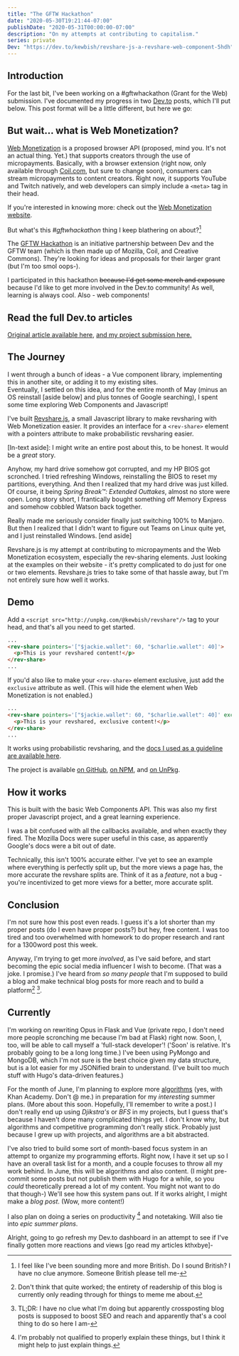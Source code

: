 ```yaml
---
title: "The GFTW Hackathon"
date: "2020-05-30T19:21:44-07:00"
publishDate: "2020-05-31T00:00:00-07:00"
description: "On my attempts at contributing to capitalism."
series: private
Dev: "https://dev.to/kewbish/revshare-js-a-revshare-web-component-5hdh"
---
```


## Introduction

For the last bit, I've been working on a #gftwhackathon (Grant for the Web) submission. I've documented my progress in two [Dev.to](https://dev.to) posts, which I'll put below. This post format will be a little different, but here we go:

## But wait... what is Web Monetization?

[Web Monetization](https://webmonetization.org) is a proposed browser API (proposed, mind you. It's not an actual thing. Yet.) that supports creators through the use of micropayments. Basically, with a browser extension (right now, only available through [Coil.com](https://coil.com), but sure to change soon), consumers can stream micropayments to content creators. Right now, it supports YouTube and Twitch natively, and web developers can simply include a `<meta>` tag in their head.

If you're interested in knowing more: check out the [Web Monetization website](https://webmonetization.org).

But what's this _#gftwhackathon_ thing I keep blathering on about?[^1]

The [GFTW Hackathon](https://dev.to/devteam/announcing-the-grant-for-the-web-hackathon-on-dev-3kd1) is an initiative partnership between Dev and the GFTW team (which is then made up of Mozilla, Coil, and Creative Commons). They're looking for ideas and proposals for their larger grant (but I'm too smol oops-).

I participated in this hackathon ~~because I'd get some merch and exposure~~ because I'd like to get more involved in the Dev.to community! As well, learning is always cool. Also - web components!

## Read the full Dev.to articles

[Original article available here](https://dev.to/kewbish/halfway-through-gftw-200i), [and my project submission here.](https://dev.to/kewbish/revshare-js-a-revshare-web-component-5hdh)

## The Journey

I went through a bunch of ideas - a Vue component library, implementing this in another site, or adding it to my existing sites.  
Eventually, I settled on this idea, and for the entire month of May (minus an OS reinstall [aside below] and plus tonnes of Google searching), I spent some time exploring Web Components and Javascript!

I've built [Revshare.js](https://github.com/kewbish/revshare), a small Javascript library to make revsharing with Web Monetization easier. It provides an interface for a `<rev-share>` element with a pointers attribute to make probabilistic revsharing easier.

[In-text aside]: I might write an entire post about this, to be honest. It would be a _great_ story.

Anyhow, my hard drive somehow got corrupted, and my HP BIOS got scronched. I tried refreshing Windows, reinstalling the BIOS to reset my partitions, everything. And then I realized that my hard drive was just killed. Of course, it being _Spring Break™: Extended Outtakes_, almost no store were open. Long story short, I frantically bought something off Memory Express and somehow cobbled Watson back together.

Really made me seriously consider finally just switching 100% to Manjaro. But then I realized that I didn't want to figure out Teams on Linux quite yet, and I just reinstalled Windows. [end aside]

Revshare.js is my attempt at contributing to micropayments and the Web Monetization ecosystem, especially the rev-sharing elements. Just looking at the examples on their website - it's pretty complicated to do just for one or two elements. Revshare.js tries to take some of that hassle away, but I'm not entirely sure how well it works.

## Demo

Add a `<script src="http://unpkg.com/@kewbish/revshare"/>` tag to your head, and that's all you need to get started.

```html
...
<rev-share pointers='["$jackie.wallet": 60, "$charlie.wallet": 40]'>
  <p>This is your revshared content!</p>
</rev-share>
...
```

If you'd also like to make your `<rev-share>` element exclusive, just add the `exclusive` attribute as well. (This will hide the element when Web Monetization is not enabled.)

```html
...
<rev-share pointers='["$jackie.wallet": 60, "$charlie.wallet": 40]' exclusive>
  <p>This is your revshared, exclusive content!</p>
</rev-share>
...
```

It works using probabilistic revsharing, and the [docs I used as a guideline are available here](https://webmonetization.org/docs/probabilistic-rev-sharing).

The project is available [on GitHub](https://github.com/kewbish/revshare), [on NPM](https://www.npmjs.com/package/@kewbish/revshare), and [on UnPkg](http://unpkg.com/@kewbish/revshare).

## How it works

This is built with the basic Web Components API. This was also my first proper Javascript project, and a great learning experience.

I was a bit confused with all the callbacks available, and when exactly they fired. The Mozilla Docs were super useful in this case, as apparently Google's docs were a bit out of date.

Technically, this isn't 100% accurate either. I've yet to see an example where everything is perfectly split up, but the more views a page has, the more accurate the revshare splits are. Think of it as a _feature_, not a bug - you're incentivized to get more views for a better, more accurate split.

## Conclusion

I'm not sure how this post even reads. I guess it's a lot shorter than my proper posts (do I even have proper posts?) but hey, free content. I was too tired and too overwhelmed with homework to do proper research and rant for a 1300word post this week.

Anyway, I'm trying to get more _involved_, as I've said before, and start becoming the epic social media influencer I wish to become. (That was a joke. I promise.) I've heard from _so many people_ that I'm supposed to build a blog and make technical blog posts for more reach and to build a platform[^2] [^3].

## Currently

I'm working on rewriting Opus in Flask and Vue (private repo, I don't need more people scronching me because I'm bad at Flask) right now. Soon, I, too, will be able to call myself a 'full-stack developer'! ('Soon' is relative. It's probably going to be a long long time.) I've been using PyMongo and MongoDB, which I'm not sure is the best choice given my data structure, but is a lot easier for my JSONified brain to understand. (I've built too much stuff with Hugo's data-driven features.)

For the month of June, I'm planning to explore more [algorithms](https://www.khanacademy.org/computing/computer-science/algorithms) (yes, with Khan Academy. Don't @ me.) in preparation for my _interesting_ summer plans. (More about this soon. Hopefully, I'll remember to write a post.) I don't really end up using _Djikstra's_ or _BFS_ in my projects, but I guess that's because I haven't done many complicated things yet. I don't know why, but algorithms and competitive programming don't really stick. Probably just because I grew up with projects, and algorithms are a bit abstracted.

I've also tried to build some sort of month-based focus system in an attempt to organize my programming efforts. Right now, I have it set up so I have an overall task list for a month, and a couple focuses to throw all my work behind. In June, this will be algorithms and also content. (I might pre-commit some posts but not publish them with Hugo for a while, so you _could_ theoretically preread a lot of my content. You might not want to do that though-) We'll see how this system pans out. If it works alright, I might make a _blog post_. (Wow, more content!)

I also plan on doing a series on productivity [^4] and notetaking. Will also tie into _epic summer plans_.

Alright, going to go refresh my Dev.to dashboard in an attempt to see if I've finally gotten more reactions and views [go read my articles kthxbye]-

[^1]: I feel like I've been sounding more and more British. Do I sound British? I have no clue anymore. Someone British please tell me-
[^2]: Don't think that quite worked; the entirety of readership of this blog is currently only reading through for things to meme me about.
[^3]: TL;DR: I have no clue what I'm doing but apparently crossposting blog posts is supposed to boost SEO and reach and apparently that's a cool thing to do so here I am-
[^4]: I'm probably not qualified to properly explain these things, but I think it might help to just explain things.

